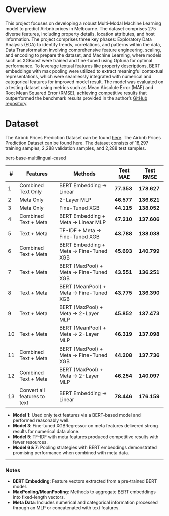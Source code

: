 # Overview

This project focuses on developing a robust Multi-Modal Machine Learning model to predict Airbnb prices in Melbourne. The dataset comprises 275 diverse features, including property details, location attributes, and host information. The project comprises three key phases: Exploratory Data Analysis (EDA) to identify trends, correlations, and patterns within the data, Data Transformation involving comprehensive feature engineering, scaling, and encoding to prepare the dataset, and Machine Learning, where models such as XGBoost were trained and fine-tuned using Optuna for optimal performance. To leverage textual features like property descriptions, BERT embeddings with max pooling were utilized to extract meaningful contextual representations, which were seamlessly integrated with numerical and categorical features for improved model result. The model was evaluated on a testing dataset using metrics such as Mean Absolute Error (MAE) and Root Mean Squared Error (RMSE), achieving competitive results that outperformed the benchmark results provided in the author’s [GitHub repository](https://github.com/georgian-io/Multimodal-Toolkit). 

# Dataset

The Airbnb Prices Prediction Dataset can be found [here](https://github.com/georgian-io/Multimodal-Toolkit/tree/master/datasets/Melbourne_Airbnb_Open_Data). The Airbnb Prices Prediction Dataset can be found here. The dataset consists of 18,297 training samples, 2,288 validation samples, and 2,288 test samples.




bert-base-multilingual-cased

| **#** | **Features**       | **Methods**                        | **Test MAE** | **Test RMSE** |
|-------|---------------------|------------------------------------|--------------|---------------|
| 1     | Combined Text Only          | BERT Embedding → Linear                     | **77.353**     | **178.627**      |
| 2    | Meta Only          | 2-Layer MLP                      | **46.577**     | **136.621**      |
| 3     | Meta Only          | Fine-Tuned XGB                    | **44.115**     | **138.052**      |
| 4     | Combined Text + Meta        | BERT Embedding + Meta → Linear MLP          | **47.210**     | **137.606**      |
| 5     | Text + Meta        | TF-IDF + Meta →  Fine-Tuned XGB               | **43.788**     | **138.038**      |
| 6     | Combined Text + Meta        | BERT Embedding + Meta →  Fine-Tuned XGB       | **45.693**     | **140.799**      |
| 7     | Text + Meta        | BERT (MaxPool) + Meta →  Fine-Tuned XGB       | **43.551**     | **136.251**      |
| 8     | Text + Meta        | BERT (MeanPool) + Meta →  Fine-Tuned XGB      | **43.775**     | **136.390**      |
| 9     | Text + Meta        | BERT (MaxPool) + Meta → 2-Layer MLP | **45.852**     | **137.473**      |
| 10     | Text + Meta        | BERT (MeanPool) + Meta → 2-Layer MLP | **46.319**     | **137.098**      |
| 11    | Combined Text + Meta        | BERT (MaxPool) + Meta →  Fine-Tuned XGB       | **44.208**     | **137.736**      |
| 12    | Combined Text + Meta        | BERT (MaxPool) + Meta → 2-Layer MLP | **46.254**     | **140.097**      |
| 13    | Convert all features to text       | BERT Embedding → Linear       | **78.446**     | **176.159**      |

- **Model 1**: Used only text features via a BERT-based model and performed reasonably well.
- **Model 3**: Fine-tuned XGBRegressor on meta features delivered strong results for numerical data alone.
- **Model 5**: TF-IDF with meta features produced competitive results with fewer resources.
- **Model 6 & 7**: Pooling strategies with BERT embeddings demonstrated promising performance when combined with meta data.

---

### Notes
- **BERT Embedding**: Feature vectors extracted from a pre-trained BERT model.
- **MaxPooling/MeanPooling**: Methods to aggregate BERT embeddings into fixed-length vectors.
- **Meta Data**: Includes numerical and categorical information processed through an MLP or concatenated with text features.

